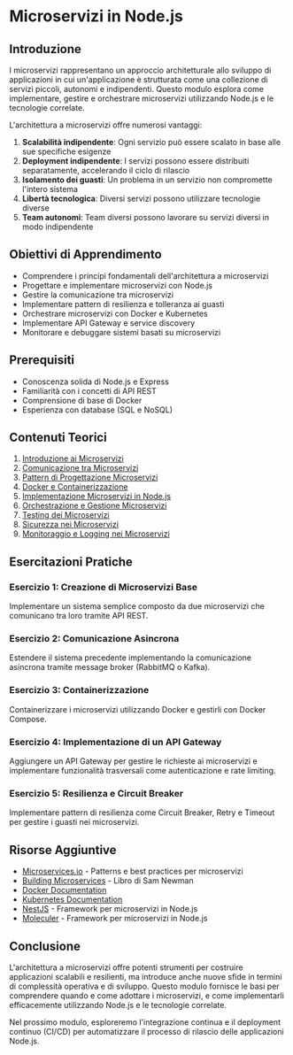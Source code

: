# Microservizi in Node.js

## Introduzione

I microservizi rappresentano un approccio architetturale allo sviluppo di applicazioni in cui un'applicazione è strutturata come una collezione di servizi piccoli, autonomi e indipendenti. Questo modulo esplora come implementare, gestire e orchestrare microservizi utilizzando Node.js e le tecnologie correlate.

L'architettura a microservizi offre numerosi vantaggi:

1. **Scalabilità indipendente**: Ogni servizio può essere scalato in base alle sue specifiche esigenze
2. **Deployment indipendente**: I servizi possono essere distribuiti separatamente, accelerando il ciclo di rilascio
3. **Isolamento dei guasti**: Un problema in un servizio non compromette l'intero sistema
4. **Libertà tecnologica**: Diversi servizi possono utilizzare tecnologie diverse
5. **Team autonomi**: Team diversi possono lavorare su servizi diversi in modo indipendente

## Obiettivi di Apprendimento

- Comprendere i principi fondamentali dell'architettura a microservizi
- Progettare e implementare microservizi con Node.js
- Gestire la comunicazione tra microservizi
- Implementare pattern di resilienza e tolleranza ai guasti
- Orchestrare microservizi con Docker e Kubernetes
- Implementare API Gateway e service discovery
- Monitorare e debuggare sistemi basati su microservizi

## Prerequisiti

- Conoscenza solida di Node.js e Express
- Familiarità con i concetti di API REST
- Comprensione di base di Docker
- Esperienza con database (SQL e NoSQL)

## Contenuti Teorici

1. [Introduzione ai Microservizi](./teoria/01-introduzione-microservizi.md)
2. [Comunicazione tra Microservizi](./teoria/02-comunicazione-tra-microservizi.md)
3. [Pattern di Progettazione Microservizi](./teoria/03-pattern-di-progettazione-microservizi.md)
4. [Docker e Containerizzazione](./teoria/04-docker-e-containerizzazione.md)
5. [Implementazione Microservizi in Node.js](./teoria/05-implementazione-microservizi-nodejs.md)
6. [Orchestrazione e Gestione Microservizi](./teoria/06-orchestrazione-e-gestione-microservizi.md)
7. [Testing dei Microservizi](./teoria/07-testing-microservizi.md)
8. [Sicurezza nei Microservizi](./teoria/08-sicurezza-microservizi.md)
9. [Monitoraggio e Logging nei Microservizi](./teoria/09-monitoraggio-logging-microservizi.md)

## Esercitazioni Pratiche

### Esercizio 1: Creazione di Microservizi Base

Implementare un sistema semplice composto da due microservizi che comunicano tra loro tramite API REST.

### Esercizio 2: Comunicazione Asincrona

Estendere il sistema precedente implementando la comunicazione asincrona tramite message broker (RabbitMQ o Kafka).

### Esercizio 3: Containerizzazione

Containerizzare i microservizi utilizzando Docker e gestirli con Docker Compose.

### Esercizio 4: Implementazione di un API Gateway

Aggiungere un API Gateway per gestire le richieste ai microservizi e implementare funzionalità trasversali come autenticazione e rate limiting.

### Esercizio 5: Resilienza e Circuit Breaker

Implementare pattern di resilienza come Circuit Breaker, Retry e Timeout per gestire i guasti nei microservizi.

## Risorse Aggiuntive

- [Microservices.io](https://microservices.io/) - Patterns e best practices per microservizi
- [Building Microservices](https://samnewman.io/books/building_microservices/) - Libro di Sam Newman
- [Docker Documentation](https://docs.docker.com/)
- [Kubernetes Documentation](https://kubernetes.io/docs/home/)
- [NestJS](https://nestjs.com/) - Framework per microservizi in Node.js
- [Moleculer](https://moleculer.services/) - Framework per microservizi in Node.js

## Conclusione

L'architettura a microservizi offre potenti strumenti per costruire applicazioni scalabili e resilienti, ma introduce anche nuove sfide in termini di complessità operativa e di sviluppo. Questo modulo fornisce le basi per comprendere quando e come adottare i microservizi, e come implementarli efficacemente utilizzando Node.js e le tecnologie correlate.

Nel prossimo modulo, esploreremo l'integrazione continua e il deployment continuo (CI/CD) per automatizzare il processo di rilascio delle applicazioni Node.js.